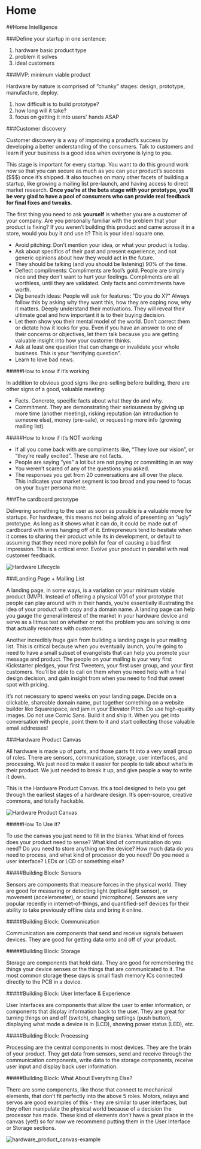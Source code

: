 Home
====

##Home Intelligence

###Define your startup in one sentence:

1. hardware basic product type
2. problem it solves
3. ideal customers

###MVP: minimum viable product

Hardware by nature is comprised of “chunky” stages: design, prototype, manufacture, deploy.

1. how difficult is to build prototype?
2. how long will it take?
3. focus on getting it into users' hands ASAP

###Customer discovery

Customer discovery is a way of improving a product’s success by developing a better understanding of the consumers. Talk to customers and learn if your business is a good idea when everyone is lying to you.

This stage is important for every startup. You want to do this ground work now so that you can secure as much as you can your product’s success ($$$) once it’s shipped. It also touches on many other facets of building a startup, like growing a mailing list pre-launch, and having access to direct market research. **Once you’re at the beta stage with your prototype, you’ll be very glad to have a pool of consumers who can provide real feedback for final fixes and tweaks**.

The first thing you need to ask **yourself** is whether you are a customer of your company. Are you personally familiar with the problem that your product is fixing? If you weren’t building this product and came across it in a store, would you buy it and use it? This is your ideal square one.
  
- Avoid pitching: Don’t mention your idea, or what your product is today.
- Ask about specifics of their past and present experience, and not generic opinions about how they would act in the future.
- They should be talking (and you should be listening) 90% of the time.
- Deflect compliments: Compliments are fool’s gold. People are simply nice and they don’t want to hurt your feelings.  Compliments are all worthless, until they are validated. Only facts and commitments have worth. 
- Dig beneath ideas: People will ask for features: “Do you do X?” Always follow this by asking why they want this, how they are coping now, why it matters. Deeply understand their motivations. They will reveal their ultimate goal and how important it is to their buying decision.
- Let them show you their mental model of the world. Don’t correct them or dictate how it looks for you. Even if you have an answer to one of their concerns or objectives, let them talk because you are getting valuable insight into how your customer thinks.
- Ask at least one question that can change or invalidate your whole business. This is your “terrifying question”.
- Learn to love bad news.

#####How to know if it’s working

In addition to obvious good signs like pre-selling before building, there are other signs of a good, valuable meeting:  

- Facts. Concrete, specific facts about what they do and why.  
- Commitment. They are demonstrating their seriousness by giving up more time (another meeting), risking reputation (an introduction to someone else), money (pre-sale), or requesting more info (growing mailing list).

#####How to know if it’s NOT working

- If all you come back with are compliments like, “They love our vision”, or “they’re really excited”. These are not facts.
- People are saying “yes” a lot but are not paying or committing in an way
- You weren’t scared of any of the questions you asked.
- The responses you get from 20 conversations are all over the place. This indicates your market segment is too broad and you need to focus on your buyer persona more.

###The cardboard prototype

Delivering something to the user as soon as possible is a valuable move for startups. For hardware, this means not being afraid of presenting an “ugly” prototype. As long as it shows what it can do, it could be made out of cardboard with wires hanging off of it. Entrepreneurs tend to hesitate when it comes to sharing their product while its in development, or default to assuming that they need more polish for fear of causing a bad first impression. This is a critical error. Evolve your product in parallel with real customer feedback.

![Hardware Lifecycle](https://upverter.com/static/newsletter/lifecycle.jpg)

###Landing Page + Mailing List

A landing page, in some ways, is a variation on your minimum viable product (MVP). Instead of offering a physical V01 of your prototype that people can play around with in their hands, you’re essentially illustrating the idea of your product with copy and a domain name. A landing page can help you gauge the general interest of the market in your hardware device and serve as a litmus test on whether or not the problem you are solving is one that actually resonates with customers.

Another incredibly huge gain from building a landing page is your mailing list. This is critical because when you eventually launch, you’re going to need to have a small subset of evangelists that can help you promote your message and product. The people on your mailing is your very first Kickstarter pledges, your first Tweeters, your first user group, and your first customers. You’ll be able to call on them when you need help with a final design decision, and gain insight from when you need to find that sweet spot with pricing.

It’s not necessary to spend weeks on your landing page. Decide on a clickable, shareable domain name, put together something on a website builder like Squarespace, and jam in your Elevator Pitch. Do use high-quality images. Do not use Comic Sans. Build it and ship it. When you get into conversation with people, point them to it and start collecting those valuable email addresses!

###Hardware Product Canvas

All hardware is made up of parts, and those parts fit into a very small group of roles. There are sensors, communication, storage, user interfaces, and processing. We just need to make it easier for people to talk about what’s in their product. We just needed to break it up, and give people a way to write it down.

This is the Hardware Product Canvas. It’s a tool designed to help you get through the earliest stages of a hardware design. It’s open-source, creative commons, and totally hackable. 

![Hardware Product Canvas](http://i.imgur.com/WEfsNcC.png)

#####How To Use It?

To use the canvas you just need to fill in the blanks. What kind of forces does your product need to sense? What kind of communication do you need? Do you need to store anything on the device? How much data do you need to process, and what kind of processor do you need? Do you need a user interface? LEDs or LCD or something else?

#####Building Block: Sensors

Sensors are components that measure forces in the physical world. They are good for measuring or detecting light (optical light sensor), or movement (accelerometer), or sound (microphone). Sensors are very popular recently in internet-of-things, and quantified-self devices for their ability to take previously offline data and bring it online. 

#####Building Block: Communication

Communication are components that send and receive signals between devices. They are good for getting data onto and off of your product.

#####Building Block: Storage

Storage are components that hold data. They are good for remembering the things your device senses or the things that are communicated to it. The most common storage these days is small flash memory ICs connected directly to the PCB in a device. 

#####Building Block: User Interface & Experience

User Interfaces are components that allow the user to enter information, or components that display information back to the user. They are great for turning things on and off (switch), changing settings (push button), displaying what mode a device is in (LCD), showing power status (LED), etc. 

#####Building Block: Processing

Processing are the central components in most devices. They are the brain of your product. They get data from sensors, send and receive through the communication components, write data to the storage components, receive user input and display back user information.

#####Building Block: What About Everything Else?

There are some components, like those that connect to mechanical elements, that don’t fit perfectly into the above 5 roles. Motors, relays and servos are good examples of this - they are similar to user interfaces, but they often manipulate the physical world because of a decision the processor has made. These kind of elements don’t have a great place in the canvas (yet!) so for now we recommend putting them in the User Interface or Storage sections.

![hardware_product_canvas-example](http://i.imgur.com/B22Qr2i.png)